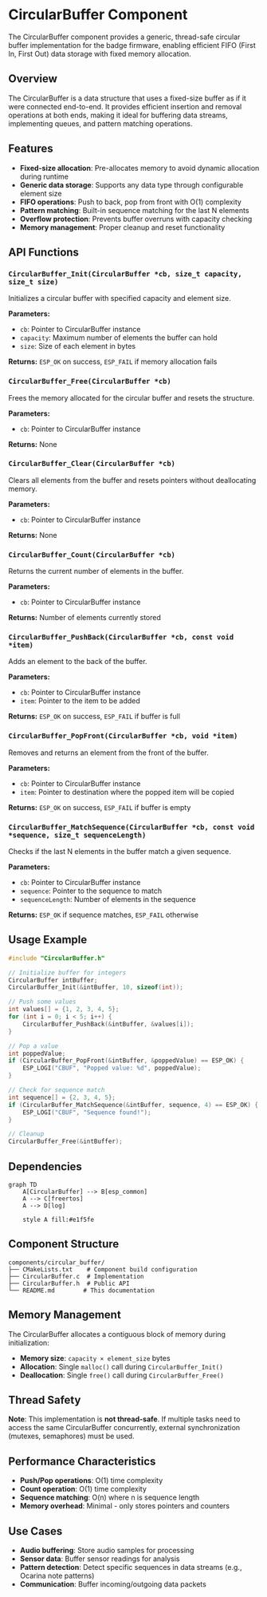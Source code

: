 # CircularBuffer Component

The CircularBuffer component provides a generic, thread-safe circular buffer implementation for the badge firmware, enabling efficient FIFO (First In, First Out) data storage with fixed memory allocation.

## Overview

The CircularBuffer is a data structure that uses a fixed-size buffer as if it were connected end-to-end. It provides efficient insertion and removal operations at both ends, making it ideal for buffering data streams, implementing queues, and pattern matching operations.

## Features

- **Fixed-size allocation**: Pre-allocates memory to avoid dynamic allocation during runtime
- **Generic data storage**: Supports any data type through configurable element size
- **FIFO operations**: Push to back, pop from front with O(1) complexity
- **Pattern matching**: Built-in sequence matching for the last N elements
- **Overflow protection**: Prevents buffer overruns with capacity checking
- **Memory management**: Proper cleanup and reset functionality

## API Functions

### `CircularBuffer_Init(CircularBuffer *cb, size_t capacity, size_t size)`
Initializes a circular buffer with specified capacity and element size.

**Parameters:**
- `cb`: Pointer to CircularBuffer instance
- `capacity`: Maximum number of elements the buffer can hold
- `size`: Size of each element in bytes

**Returns:** `ESP_OK` on success, `ESP_FAIL` if memory allocation fails

### `CircularBuffer_Free(CircularBuffer *cb)`
Frees the memory allocated for the circular buffer and resets the structure.

**Parameters:**
- `cb`: Pointer to CircularBuffer instance

**Returns:** None

### `CircularBuffer_Clear(CircularBuffer *cb)`
Clears all elements from the buffer and resets pointers without deallocating memory.

**Parameters:**
- `cb`: Pointer to CircularBuffer instance

**Returns:** None

### `CircularBuffer_Count(CircularBuffer *cb)`
Returns the current number of elements in the buffer.

**Parameters:**
- `cb`: Pointer to CircularBuffer instance

**Returns:** Number of elements currently stored

### `CircularBuffer_PushBack(CircularBuffer *cb, const void *item)`
Adds an element to the back of the buffer.

**Parameters:**
- `cb`: Pointer to CircularBuffer instance
- `item`: Pointer to the item to be added

**Returns:** `ESP_OK` on success, `ESP_FAIL` if buffer is full

### `CircularBuffer_PopFront(CircularBuffer *cb, void *item)`
Removes and returns an element from the front of the buffer.

**Parameters:**
- `cb`: Pointer to CircularBuffer instance
- `item`: Pointer to destination where the popped item will be copied

**Returns:** `ESP_OK` on success, `ESP_FAIL` if buffer is empty

### `CircularBuffer_MatchSequence(CircularBuffer *cb, const void *sequence, size_t sequenceLength)`
Checks if the last N elements in the buffer match a given sequence.

**Parameters:**
- `cb`: Pointer to CircularBuffer instance
- `sequence`: Pointer to the sequence to match
- `sequenceLength`: Number of elements in the sequence

**Returns:** `ESP_OK` if sequence matches, `ESP_FAIL` otherwise

## Usage Example

```c
#include "CircularBuffer.h"

// Initialize buffer for integers
CircularBuffer intBuffer;
CircularBuffer_Init(&intBuffer, 10, sizeof(int));

// Push some values
int values[] = {1, 2, 3, 4, 5};
for (int i = 0; i < 5; i++) {
    CircularBuffer_PushBack(&intBuffer, &values[i]);
}

// Pop a value
int poppedValue;
if (CircularBuffer_PopFront(&intBuffer, &poppedValue) == ESP_OK) {
    ESP_LOGI("CBUF", "Popped value: %d", poppedValue);
}

// Check for sequence match
int sequence[] = {2, 3, 4, 5};
if (CircularBuffer_MatchSequence(&intBuffer, sequence, 4) == ESP_OK) {
    ESP_LOGI("CBUF", "Sequence found!");
}

// Cleanup
CircularBuffer_Free(&intBuffer);
```

## Dependencies

```mermaid
graph TD
    A[CircularBuffer] --> B[esp_common]
    A --> C[freertos]
    A --> D[log]
    
    style A fill:#e1f5fe
```

## Component Structure

```
components/circular_buffer/
├── CMakeLists.txt    # Component build configuration
├── CircularBuffer.c  # Implementation
├── CircularBuffer.h  # Public API
└── README.md        # This documentation
```

## Memory Management

The CircularBuffer allocates a contiguous block of memory during initialization:
- **Memory size**: `capacity × element_size` bytes
- **Allocation**: Single `malloc()` call during `CircularBuffer_Init()`
- **Deallocation**: Single `free()` call during `CircularBuffer_Free()`

## Thread Safety

**Note**: This implementation is **not thread-safe**. If multiple tasks need to access the same CircularBuffer concurrently, external synchronization (mutexes, semaphores) must be used.

## Performance Characteristics

- **Push/Pop operations**: O(1) time complexity
- **Count operation**: O(1) time complexity
- **Sequence matching**: O(n) where n is sequence length
- **Memory overhead**: Minimal - only stores pointers and counters

## Use Cases

- **Audio buffering**: Store audio samples for processing
- **Sensor data**: Buffer sensor readings for analysis
- **Pattern detection**: Detect specific sequences in data streams (e.g., Ocarina note patterns)
- **Communication**: Buffer incoming/outgoing data packets
